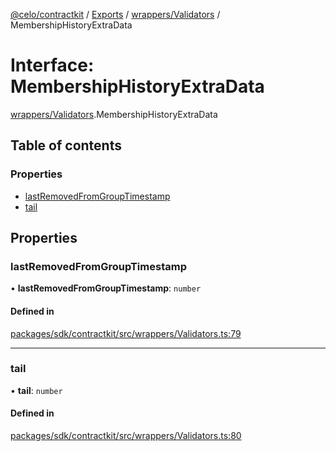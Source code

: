 [@celo/contractkit](../README.md) / [Exports](../modules.md) / [wrappers/Validators](../modules/wrappers_Validators.md) / MembershipHistoryExtraData

# Interface: MembershipHistoryExtraData

[wrappers/Validators](../modules/wrappers_Validators.md).MembershipHistoryExtraData

## Table of contents

### Properties

- [lastRemovedFromGroupTimestamp](wrappers_Validators.MembershipHistoryExtraData.md#lastremovedfromgrouptimestamp)
- [tail](wrappers_Validators.MembershipHistoryExtraData.md#tail)

## Properties

### lastRemovedFromGroupTimestamp

• **lastRemovedFromGroupTimestamp**: `number`

#### Defined in

[packages/sdk/contractkit/src/wrappers/Validators.ts:79](https://github.com/celo-org/developer-tooling/blob/master/packages/sdk/contractkit/src/wrappers/Validators.ts#L79)

___

### tail

• **tail**: `number`

#### Defined in

[packages/sdk/contractkit/src/wrappers/Validators.ts:80](https://github.com/celo-org/developer-tooling/blob/master/packages/sdk/contractkit/src/wrappers/Validators.ts#L80)
